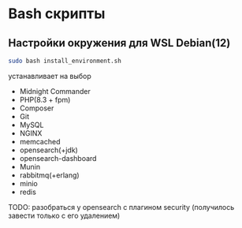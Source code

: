 # Bash cкрипты

## Настройки окружения для WSL Debian(12)
```bash
sudo bash install_environment.sh
```
устанавливает на выбор 

- Midnight Commander
- PHP(8.3 + fpm)
- Composer
- Git
- MySQL
- NGINX
- memcached
- opensearch(+jdk)
- opensearch-dashboard
- Munin
- rabbitmq(+erlang)
- minio
- redis


TODO: разобраться у opensearch с плагином security (получилось завести только с его удалением)